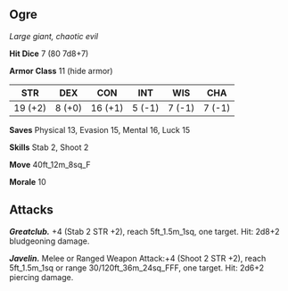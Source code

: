 ## Ogre

*Large giant, chaotic evil*

**Hit Dice** 7 (80 7d8+7)

**Armor Class** 11 (hide armor)

| STR     | DEX     | CON     | INT     | WIS     | CHA     |
|---------|---------|---------|---------|---------|---------|
| 19 (+2) |  8 (+0) | 16 (+1) |  5 (-1) |  7 (-1) |  7 (-1) |

**Saves** Physical 13, Evasion 15, Mental 16, Luck 15

**Skills** Stab 2, Shoot 2

**Move** 40ft_12m_8sq_F

**Morale** 10

## Attacks

***Greatclub.*** +4 (Stab 2 STR +2), reach 5ft_1.5m_1sq, one target. Hit: 2d8+2 bludgeoning damage.

***Javelin.*** Melee or Ranged Weapon Attack:+4 (Shoot 2 STR +2), reach 5ft_1.5m_1sq or range 30/120ft_36m_24sq_FFF, one target. Hit: 2d6+2 piercing damage.

